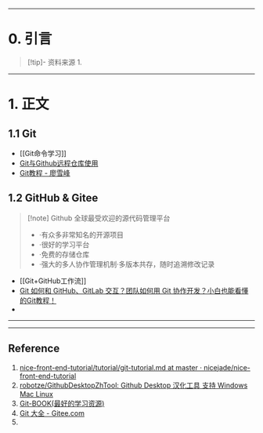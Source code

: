 ```table-of-contents
```
---
# 0. 引言
> [!tip]- 资料来源
> 1. 

----
# 1. 正文
## 1.1 Git 
- [[Git命令学习]]
- [Git与Github远程仓库使用](https://mp.weixin.qq.com/s/u7gn79bhXeAM3F0rXBTlpQ)
- [Git教程 - 廖雪峰](https://liaoxuefeng.com/books/git/introduction/index.html)

## 1.2 GitHub & Gitee 
> [!note] Github 全球最受欢迎的源代码管理平台
> - ·有众多非常知名的开源项目
> - ·很好的学习平台
> - ·免费的存储仓库
> - ·强大的多人协作管理机制·多版本共存，随时追溯修改记录
- [[Git+GitHub工作流]]
- [Git 如何和 GitHub、GitLab 交互？团队如何用 Git 协作开发？小白也能看懂的Git教程！](https://www.bilibili.com/video/BV1d6XVYqEuy/?spm_id_from=333.1007.tianma.1-3-3.click&vd_source=d1167fc706d8bb4a356a82d19d9d3304)
- 



---
---
## Reference 
1. [nice-front-end-tutorial/tutorial/git-tutorial.md at master · nicejade/nice-front-end-tutorial](https://github.com/nicejade/nice-front-end-tutorial/blob/master/tutorial/git-tutorial.md)
2. [robotze/GithubDesktopZhTool: Github Desktop 汉化工具 支持 Windows Mac Linux](https://github.com/robotze/GithubDesktopZhTool)
3. [Git-BOOK(最好的学习资源)](https://git-scm.com/book/zh/v2)
4. [Git 大全 - Gitee.com](https://gitee.com/all-about-git)
5. 


